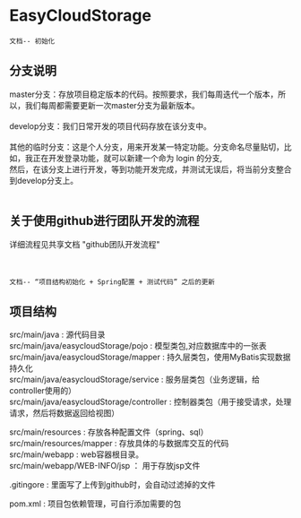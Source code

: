# EasyCloudStorage

    文档-- 初始化
## 分支说明
master分支：存放项目稳定版本的代码。按照要求，我们每周迭代一个版本，所以，我们每周都需要更新一次master分支为最新版本。<br>
<br>
develop分支：我们日常开发的项目代码存放在该分支中。<br>
<br>
其他的临时分支：这是个人分支，用来开发某一特定功能。分支命名尽量贴切，比如，我正在开发登录功能，就可以新建一个命为 login 的分支,<br>
然后，在该分支上进行开发，等到功能开发完成，并测试无误后，将当前分支整合到develop分支上。<br>
<br>

## 关于使用github进行团队开发的流程
详细流程见共享文档 "github团队开发流程"
<br><br><br>

    文档-- “项目结构初始化 + Spring配置 + 测试代码” 之后的更新
## 项目结构
src/main/java : 源代码目录 <br/>
src/main/java/easycloudStorage/pojo : 模型类包,对应数据库中的一张表<br/>
src/main/java/easycloudStorage/mapper : 持久层类包，使用MyBatis实现数据持久化<br/>
src/main/java/easycloudStorage/service : 服务层类包（业务逻辑，给controller使用的）<br/>
src/main/java/easycloudStorage/controller : 控制器类包（用于接受请求，处理请求，然后将数据返回给视图）<br/>

src/main/resources : 存放各种配置文件（spring、sql）<br/>
src/main/resources/mapper : 存放具体的与数据库交互的代码
src/main/webapp : web容器根目录。<br/>
src/main/webapp/WEB-INFO/jsp ： 用于存放jsp文件<br/>

.gitingore : 里面写了上传到github时，会自动过滤掉的文件<br/>

pom.xml : 项目包依赖管理，可自行添加需要的包<br/>
